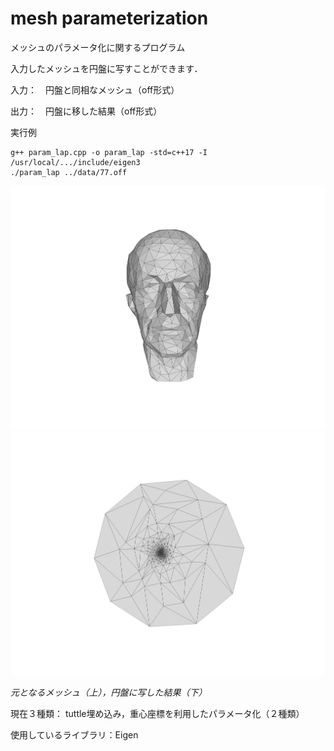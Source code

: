 # mesh parameterization
メッシュのパラメータ化に関するプログラム

入力したメッシュを円盤に写すことができます．

入力：　円盤と同相なメッシュ（off形式）

出力：　円盤に移した結果（off形式）

実行例
```
g++ param_lap.cpp -o param_lap -std=c++17 -I /usr/local/.../include/eigen3
./param_lap ../data/77.off
```
<p>
  <img src="image/model001.png" width="600" />
  <img src="image/tuttel00.png" width="600">

  <em>元となるメッシュ（上），円盤に写した結果（下）</em> 
</p>

現在３種類：
tuttle埋め込み，重心座標を利用したパラメータ化（２種類）

使用しているライブラリ：Eigen
